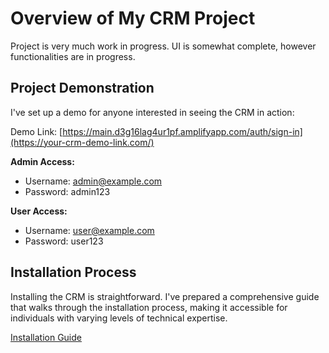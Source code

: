 # Overview of My CRM Project

Project is very much work in progress. UI is somewhat complete, however functionalities are in progress. 

## **Project Demonstration**

I've set up a demo for anyone interested in seeing the CRM in action:

Demo Link: [https://main.d3g16lag4ur1pf.amplifyapp.com/auth/sign-in](https://your-crm-demo-link.com/)

**Admin Access:**
- Username: admin@example.com
- Password: admin123

**User Access:**
- Username: user@example.com
- Password: user123

## **Installation Process**

Installing the CRM is straightforward. I've prepared a comprehensive guide that walks through the installation process, making it accessible for individuals with varying levels of technical expertise.

[Installation Guide](https://ythe-installation-guide-link.com/)